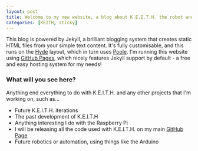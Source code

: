 ```yaml
---
layout: post
title: Welcome to my new website, a blog about K.E.I.T.H. the robot and everything else related!
categories: [KEITH, sticky]
---
```


This blog is powered by Jekyll, a brilliant blogging system that creates static HTML files from your simple text content. It's fully customisable, and this runs on the <a href="http://hyde.getpoole.com/">Hyde</a> layout, which in turn uses <a href="http://getpoole.com/">Poole</a>. I'm running this website using <a href="https://pages.github.com/">GitHub Pages</a>, which nicely features Jekyll support by default - a free and easy hosting system for my needs!

### What will you see here?

Anything end everything to do with K.E.I.T.H. and any other projects that I'm working on, such as...

* Future K.E.I.T.H. iterations
* The past development of K.E.I.T.H
* Anything interesting I do with the Raspberry Pi
* I will be releasing all the code used with K.E.I.T.H. on my main <a href="github.com/davedude0/">GitHub Page</a>
* Future robotics or automation, using things like the Arduino